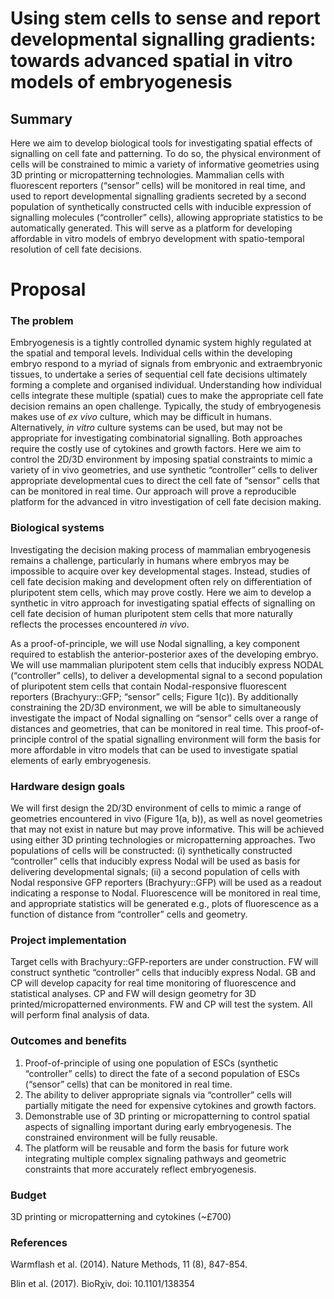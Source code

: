 # Using stem cells to sense and report developmental signalling gradients: towards advanced spatial in vitro models of embryogenesis

## Summary
Here we aim to develop biological tools for investigating spatial effects of signalling on cell fate and patterning. To do so, the physical environment of cells will be constrained to mimic a variety of informative geometries using 3D printing or micropatterning technologies. Mammalian cells with fluorescent reporters (“sensor” cells) will be monitored in real time, and used to report developmental signalling gradients secreted by a second population of synthetically constructed cells with inducible expression of signalling molecules (“controller” cells), allowing appropriate statistics to be automatically generated. This will serve as a platform for developing affordable in vitro models of embryo development with spatio-temporal resolution of cell fate decisions.

# Proposal

### The problem

Embryogenesis is a tightly controlled dynamic system highly regulated at the spatial and temporal levels. Individual cells within the developing embryo respond to a myriad of signals from embryonic and extraembryonic tissues, to undertake a series of sequential cell fate decisions ultimately forming a complete and organised individual. Understanding how individual cells integrate these multiple (spatial) cues to make the appropriate cell fate decision remains an open challenge. Typically, the study of embryogenesis makes use of *ex vivo* culture, which may be difficult in humans. Alternatively, *in vitro* culture systems can be used, but may not be appropriate for investigating combinatorial signalling. Both approaches require the costly use of cytokines and growth factors. Here we aim to control the 2D/3D environment by imposing spatial constraints to mimic a variety of in vivo geometries, and use synthetic “controller” cells to deliver appropriate developmental cues to direct the cell fate of “sensor” cells that can be monitored in real time. Our approach will prove a reproducible platform for the advanced in vitro investigation of cell fate decision making.

### Biological systems

Investigating the decision making process of mammalian embryogenesis remains a challenge, particularly in humans where embryos may be impossible to acquire over key developmental stages. Instead, studies of cell fate decision making and development often rely on differentiation of pluripotent stem cells, which may prove costly. Here we aim to develop a synthetic in vitro approach for investigating spatial effects of signalling on cell fate decision of human pluripotent stem cells that more naturally reflects the processes encountered *in vivo*.  

As a proof-of-principle, we will use Nodal signalling, a key component required to establish the anterior-posterior axes of the developing embryo. We will use mammalian pluripotent stem cells that inducibly express NODAL (“controller” cells), to deliver a developmental signal to a second population of pluripotent stem cells that contain Nodal-responsive fluorescent reporters (Brachyury::GFP; “sensor” cells; Figure 1(c)). By additionally constraining the 2D/3D environment, we will be able to simultaneously investigate the impact of Nodal signalling on “sensor” cells over a range of distances and geometries, that can be monitored in real time. This proof-of-principle control of the spatial signalling environment will form the basis for more affordable in vitro models that can be used to investigate spatial elements of early embryogenesis.


### Hardware design goals 

We will first design the 2D/3D environment of cells to mimic a range of geometries encountered in vivo (Figure 1(a, b)), as well as novel geometries that may not exist in nature but may prove informative. This will be achieved using either 3D printing technologies or micropatterning approaches. Two populations of cells will be constructed: (i) synthetically constructed “controller” cells that inducibly express Nodal will be used as basis for delivering developmental signals; (ii) a second population of cells with Nodal responsive GFP reporters (Brachyury::GFP) will be used as a readout indicating a response to Nodal. Fluorescence will be monitored in real time, and appropriate statistics will be generated e.g., plots of fluorescence as a function of distance from “controller” cells and geometry. 

### Project implementation

Target cells with Brachyury::GFP-reporters are under construction. FW will construct synthetic “controller” cells that inducibly express Nodal. GB and CP will develop capacity for real time monitoring of fluorescence and statistical analyses. CP and FW will design geometry for 3D printed/micropatterned environments. FW and CP will test the system. All will perform final analysis of data. 

### Outcomes and benefits

1. Proof-of-principle of using one population of ESCs (synthetic “controller” cells) to direct the fate of a second population of ESCs (“sensor” cells) that can be monitored in real time.
2. The ability to deliver appropriate signals via “controller” cells will partially mitigate the need for expensive cytokines and growth factors.
3. Demonstrable use of 3D printing or micropatterning to control spatial aspects of signalling important during early embryogenesis. The constrained environment will be fully reusable.
4. The platform will be reusable and form the basis for future work integrating multiple complex signaling pathways and geometric constraints that more accurately reflect embryogenesis.

### Budget

3D printing or micropatterning and cytokines (~£700)

### References 

Warmflash et al. (2014). Nature Methods, 11 (8), 847-854.

Blin et al. (2017). BioRχiv, doi: 10.1101/138354

